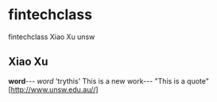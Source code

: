 # fintechclass
fintechclass
Xiao Xu
unsw
## Xiao Xu 
**word**---
*word*
'trythis'
This is a new work---
"This is a quote"
[http://www.unsw.edu.au//]
